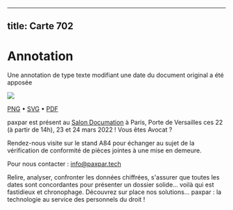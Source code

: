 
---
title: Carte 702
---

# Annotation

Une annotation de type texte modifiant une date du document original  a été apposée


![](https://media.paxpar.tech/ludi/card_702_recto.png)

[PNG](https://media.paxpar.tech/ludi/card_702_recto.png) • [SVG](https://media.paxpar.tech/ludi/card_702_recto.svg) • [PDF](https://media.paxpar.tech/ludi/card_702_recto.pdf)

paxpar est présent au [Salon Documation](https://www.documation.fr/info_societe/527/paxpartech.html) à Paris, Porte de Versailles ces 22 (à partir de 14h), 23 et 24 mars 2022 ! Vous êtes Avocat ?

Rendez-nous visite sur le stand A84 pour échanger au sujet de la vérification de conformité de pièces jointes à une mise en demeure.

Pour nous contacter : info@paxpar.tech

Relire, analyser, confronter les données chiffrées, s'assurer que toutes les dates sont concordantes pour présenter un dossier solide... voilà qui est fastidieux et chronophage. Découvrez sur place nos solutions... paxpar : la technologie au service des personnels du droit !


